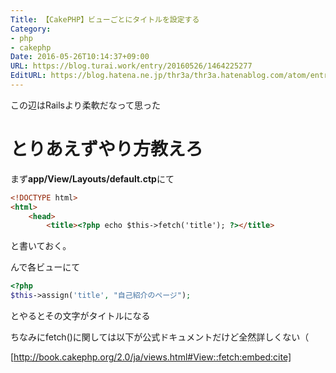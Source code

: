 ```yaml
---
Title: 【CakePHP】ビューごとにタイトルを設定する
Category:
- php
- cakephp
Date: 2016-05-26T10:14:37+09:00
URL: https://blog.turai.work/entry/20160526/1464225277
EditURL: https://blog.hatena.ne.jp/thr3a/thr3a.hatenablog.com/atom/entry/6653812171398245251
---
```


この辺はRailsより柔軟だなって思った

# とりあえずやり方教えろ

まず**app/View/Layouts/default.ctp**にて

```html
<!DOCTYPE html>
<html>
	<head>
		<title><?php echo $this->fetch('title'); ?></title>
```

と書いておく。

んで各ビューにて

```php
<?php
$this->assign('title', "自己紹介のページ");
```

とやるとその文字がタイトルになる

ちなみにfetch()に関しては以下が公式ドキュメントだけど全然詳しくない（

[http://book.cakephp.org/2.0/ja/views.html#View::fetch:embed:cite]
